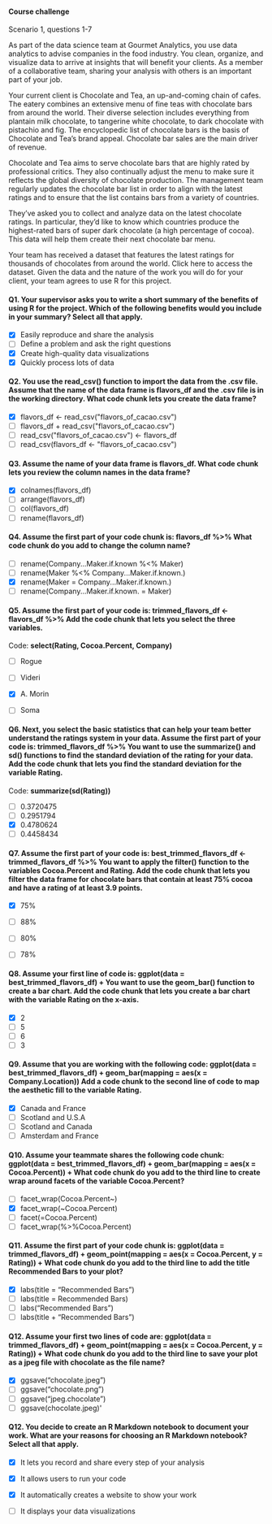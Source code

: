 #### Course challenge

Scenario 1, questions 1-7

As part of the data science team at Gourmet Analytics, you use data analytics to advise companies in the food industry. You clean, organize, and visualize data to arrive at insights that will benefit your clients. As a member of a collaborative team, sharing your analysis with others is an important part of your job.

Your current client is Chocolate and Tea, an up-and-coming chain of cafes.
The eatery combines an extensive menu of fine teas with chocolate bars from around the world. Their diverse selection includes everything from plantain milk chocolate, to tangerine white chocolate, to dark chocolate with pistachio and fig. The encyclopedic list of chocolate bars is the basis of Chocolate and Tea’s brand appeal. Chocolate bar sales are the main driver of revenue.

Chocolate and Tea aims to serve chocolate bars that are highly rated by professional critics. They also continually adjust the menu to make sure it reflects the global diversity of chocolate production. The management team regularly updates the chocolate bar list in order to align with the latest ratings and to ensure that the list contains bars from a variety of countries.

They’ve asked you to collect and analyze data on the latest chocolate ratings. In particular, they’d like to know which countries produce the highest-rated bars of super dark chocolate (a high percentage of cocoa). This data will help them create their next chocolate bar menu.

Your team has received a dataset that features the latest ratings for thousands of chocolates from around the world. Click here to access the dataset. Given the data and the nature of the work you will do for your client, your team agrees to use R for this project.

#### Q1. Your supervisor asks you to write a short summary of the benefits of using R for the project. Which of the following benefits would you include in your summary? Select all that apply.
- [x] Easily reproduce and share the analysis 
- [ ] Define a problem and ask the right questions
- [x] Create high-quality data visualizations 
- [x] Quickly process lots of data

#### Q2. You use the read_csv() function to import the data from the .csv file. Assume that the name of the data frame is flavors_df and the .csv file is in the working directory. What code chunk lets you create the data frame?
- [x] flavors_df <- read_csv("flavors_of_cacao.csv")
- [ ] flavors_df + read_csv("flavors_of_cacao.csv")
- [ ] read_csv("flavors_of_cacao.csv") <- flavors_df
- [ ] read_csv(flavors_df <- "flavors_of_cacao.csv")

#### Q3. Assume the name of your data frame is flavors_df. What code chunk lets you review the column names in the data frame?
- [x] colnames(flavors_df)
- [ ] arrange(flavors_df)
- [ ] col(flavors_df)
- [ ] rename(flavors_df)

#### Q4. Assume the first part of your code chunk is: flavors_df %>% What code chunk do you add to change the column name?
- [ ] rename(Company...Maker.if.known %<% Maker)
- [ ] rename(Maker %<% Company...Maker.if.known.)
- [x] rename(Maker = Company...Maker.if.known.)
- [ ] rename(Company...Maker.if.known. = Maker)

#### Q5. Assume the first part of your code is: trimmed_flavors_df <- flavors_df %>% Add the code chunk that lets you select the three variables.
Code: __select(Rating, Cocoa.Percent, Company)__
- [ ] Rogue
- [ ] Videri
- [x] A. Morin
- [ ] Soma


#### Q6. Next, you select the basic statistics that can help your team better understand the ratings system in your data. Assume the first part of your code is: trimmed_flavors_df %>% You want to use the summarize() and sd() functions to find the standard deviation of the rating for your data. Add the code chunk that lets you find the standard deviation for the variable Rating.
Code: __summarize(sd(Rating))__
- [ ] 0.3720475
- [ ] 0.2951794
- [x] 0.4780624
- [ ] 0.4458434

#### Q7. Assume the first part of your code is: best_trimmed_flavors_df <- trimmed_flavors_df %>% You want to apply the filter() function to the variables Cocoa.Percent and Rating. Add the code chunk that lets you filter the data frame for chocolate bars that contain at least 75% cocoa and have a rating of at least 3.9 points.
- [x] 75%
- [ ] 88%
- [ ] 80%
- [ ] 78%


#### Q8. Assume your first line of code is: ggplot(data = best_trimmed_flavors_df) + You want to use the geom_bar() function to create a bar chart. Add the code chunk that lets you create a bar chart with the variable Rating on the x-axis.
- [x] 2
- [ ] 5
- [ ] 6
- [ ] 3

#### Q9. Assume that you are working with the following code: ggplot(data = best_trimmed_flavors_df) + geom_bar(mapping = aes(x = Company.Location)) Add a code chunk to the second line of code to map the aesthetic fill to the variable Rating.
- [x] Canada and France
- [ ] Scotland and U.S.A
- [ ] Scotland and Canada
- [ ] Amsterdam and France

#### Q10. Assume your teammate shares the following code chunk: ggplot(data = best_trimmed_flavors_df) + geom_bar(mapping = aes(x = Cocoa.Percent)) + What code chunk do you add to the third line to create wrap around facets of the variable Cocoa.Percent?
- [ ] facet_wrap(Cocoa.Percent~)
- [x] facet_wrap(~Cocoa.Percent)
- [ ] facet(=Cocoa.Percent)
- [ ] facet_wrap(%>%Cocoa.Percent)

#### Q11. Assume the first part of your code chunk is: ggplot(data = trimmed_flavors_df) + geom_point(mapping = aes(x = Cocoa.Percent, y = Rating)) + What code chunk do you add to the third line to add the title Recommended Bars to your plot?
- [x] labs(title = “Recommended Bars”)
- [ ] labs(title = Recommended Bars)
- [ ] labs(“Recommended Bars”)
- [ ] labs(title + “Recommended Bars”)

#### Q12. Assume your first two lines of code are: ggplot(data = trimmed_flavors_df) + geom_point(mapping = aes(x = Cocoa.Percent, y = Rating)) + What code chunk do you add to the third line to save your plot as a jpeg file with chocolate as the file name?
- [x] ggsave(“chocolate.jpeg”)
- [ ] ggsave(“chocolate.png”)
- [ ] ggsave(“jpeg.chocolate”)
- [ ] ggsave(chocolate.jpeg)'

#### Q12. You decide to create an R Markdown notebook to document your work. What are your reasons for choosing an R Markdown notebook? Select all that apply.
- [x] It lets you record and share every step of your analysis
- [x] It allows users to run your code
- [x] It automatically creates a website to show your work
- [ ] It displays your data visualizations



